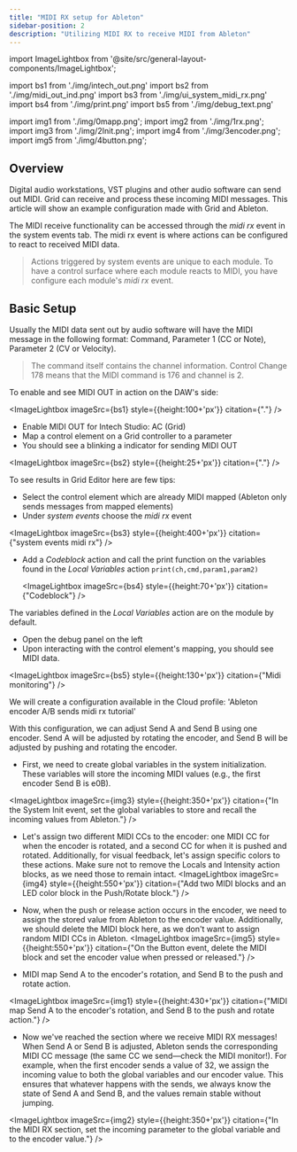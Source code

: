 ```yaml
---
title: "MIDI RX setup for Ableton"
sidebar-position: 2
description: "Utilizing MIDI RX to receive MIDI from Ableton"
---
```


import ImageLightbox from '@site/src/general-layout-components/ImageLightbox';

import bs1 from './img/intech_out.png'
import bs2 from './img/midi_out_ind.png'
import bs3 from './img/ui_system_midi_rx.png'
import bs4 from './img/print.png'
import bs5 from './img/debug_text.png'

import img1 from './img/0mapp.png';
import img2 from './img/1rx.png';
import img3 from './img/2Init.png';
import img4 from './img/3encoder.png';
import img5 from './img/4button.png';

## Overview

Digital audio workstations, VST plugins and other audio software can send out MIDI. Grid can receive and process these incoming MIDI messages. This article will show an example configuration made with Grid and Ableton.

The MIDI receive functionality can be accessed through the _midi rx_ event in the system events tab. The midi rx event is where actions can be configured to react to received MIDI data.

> Actions triggered by system events are unique to each module. To have a control surface where each module reacts to MIDI, you have configure each module's _midi rx_ event.

## Basic Setup

Usually the MIDI data sent out by audio software will have the MIDI message in the following format: Command, Parameter 1 (CC or Note), Parameter 2 (CV or Velocity).

> The command itself contains the channel information. Control Change 178 means that the MIDI command is 176 and channel is 2.

To enable and see MIDI OUT in action on the DAW's side:

<ImageLightbox imageSrc={bs1} style={{height:100+'px'}} citation={"."} />

- Enable MIDI OUT for Intech Studio: AC (Grid)
- Map a control element on a Grid controller to a parameter
- You should see a blinking a indicator for sending MIDI OUT

<ImageLightbox imageSrc={bs2} style={{height:25+'px'}} citation={"."} />

To see results in Grid Editor here are few tips:

- Select the control element which are already MIDI mapped (Ableton only sends messages from mapped elements)
- Under _system events_ choose the _midi rx_ event

<ImageLightbox imageSrc={bs3} style={{height:400+'px'}} citation={"system events midi rx"} />

- Add a _Codeblock_ action and call the print function on the variables found in the _Local Variables_ action
  `print(ch,cmd,param1,param2)`

  <ImageLightbox imageSrc={bs4} style={{height:70+'px'}} citation={"Codeblock"} />

The variables defined in the _Local Variables_ action are on the module by default.

- Open the debug panel on the left
- Upon interacting with the control element's mapping, you should see MIDI data.

<ImageLightbox imageSrc={bs5} style={{height:130+'px'}} citation={"Midi monitoring"} />

We will create a configuration available in the Cloud profile: 'Ableton encoder A/B sends midi rx tutorial'

With this configuration, we can adjust Send A and Send B using one encoder. Send A will be adjusted by rotating the encoder, and Send B will be adjusted by pushing and rotating the encoder.

- First, we need to create global variables in the system initialization. These variables will store the incoming MIDI values (e.g., the first encoder Send B is e0B).

<ImageLightbox imageSrc={img3} style={{height:350+'px'}} citation={"In the System Init event, set the global variables to store and recall the incoming values from Ableton."} />

- Let's assign two different MIDI CCs to the encoder: one MIDI CC for when the encoder is rotated, and a second CC for when it is pushed and rotated. Additionally, for visual feedback, let's assign specific colors to these actions. Make sure not to remove the Locals and Intensity action blocks, as we need those to remain intact.
  <ImageLightbox imageSrc={img4} style={{height:550+'px'}} citation={"Add two MIDI blocks and an LED color block in the Push/Rotate block."} />

- Now, when the push or release action occurs in the encoder, we need to assign the stored value from Ableton to the encoder value. Additionally, we should delete the MIDI block here, as we don't want to assign random MIDI CCs in Ableton.
  <ImageLightbox imageSrc={img5} style={{height:550+'px'}} citation={"On the Button event, delete the MIDI block and set the encoder value when pressed or released."} />

- MIDI map Send A to the encoder's rotation, and Send B to the push and rotate action.

<ImageLightbox imageSrc={img1} style={{height:430+'px'}} citation={"MIDI map Send A to the encoder's rotation, and Send B to the push and rotate action."} />

- Now we've reached the section where we receive MIDI RX messages! When Send A or Send B is adjusted, Ableton sends the corresponding MIDI CC message (the same CC we send—check the MIDI monitor!). For example, when the first encoder sends a value of 32, we assign the incoming value to both the global variables and our encoder value. This ensures that whatever happens with the sends, we always know the state of Send A and Send B, and the values remain stable without jumping.

<ImageLightbox imageSrc={img2} style={{height:350+'px'}} citation={"In the MIDI RX section, set the incoming parameter to the global variable and to the encoder value."} />
